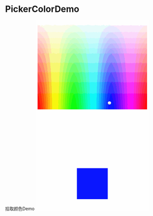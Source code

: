# PickerColorDemo

   拾取颜色Demo 
   ![image](https://github.com/fancy88/PickerColorDemo/blob/master/picture.gif)
